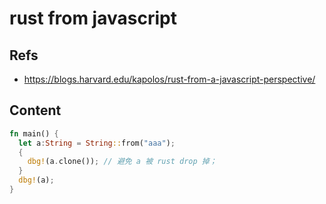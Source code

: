 # rust from javascript

## Refs

- <https://blogs.harvard.edu/kapolos/rust-from-a-javascript-perspective/>

## Content

```rust
fn main() {
  let a:String = String::from("aaa");
  {
    dbg!(a.clone()); // 避免 a 被 rust drop 掉；
  }
  dbg!(a);
}
```
